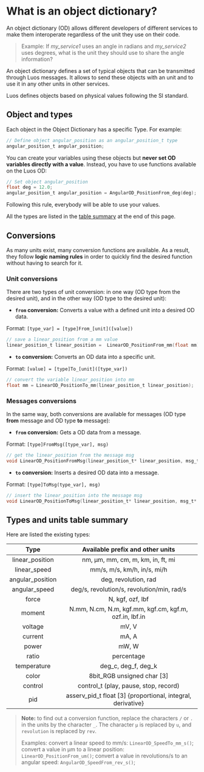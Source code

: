 # What is an object dictionary?

An object dictionary (OD) allows different developers of different services to make them interoperate regardless of the unit they use on their code.

> Example: If *my_service1* uses an angle in radians and *my_service2* uses degrees, what is the unit they should use to share the angle information?
 
An object dictionary defines a set of typical objects that can be transmitted through Luos messages. It allows to send these objects with an unit and to use it in any other units in other services.

Luos defines objects based on physical values following the SI standard.

## Object and types

Each object in the Object Dictionary has a specific Type. For example:
```c
// Define object angular_position as an angular_position_t type
angular_position_t angular_position; 
```

You can create your variables using these objects but **never set OD variables directly with a value**. Instead, you have to use functions available on the Luos OD:
```c
// Set object angular_position
float deg = 12.0;
angular_position_t angular_position = AngularOD_PositionFrom_deg(deg); 
```
Following this rule, everybody will be able to use your values.

All the types are listed in the [table summary](#types-and-units-table-summary) at the end of this page.

## Conversions

As many units exist, many conversion functions are available. As a result, they follow **logic naming rules** in order to quickly find the desired function without having to search for it.

### Unit conversions

There are two types of unit conversion: in one way (OD type from the desired unit), and in the other way (OD type to the desired unit):

 - **`from` conversion:** Converts a value with a defined unit into a desired OD data.

Format: `[type_var] = [type]From_[unit]([value])`

```c
// save a linear_position from a mm value
linear_position_t linear_position =  LinearOD_PositionFrom_mm(float mm);
```

 - **`to` conversion:** Converts an OD data into a specific unit.

Format: `[value] = [type]To_[unit]([type_var])`

```c
// convert the variable linear_position into mm
float mm = LinearOD_PositionTo_mm(linear_position_t linear_position);
```

### Messages conversions

In the same way, both conversions are available for messages (OD type **from** message and OD type **to** message):

 - **`from` conversion:** Gets a OD data from a message.

 Format: `[type]FromMsg([type_var], msg)`

```C
// get the linear_position from the message msg
void LinearOD_PositionFromMsg(linear_position_t* linear_position, msg_t* msg); 
```

 - **`to` conversion:** Inserts a desired OD data into a message.

 Format: `[type]ToMsg(type_var], msg)`

```c
// insert the linear_position into the message msg
void LinearOD_PositionToMsg(linear_position_t* linear_position, msg_t* msg);
```

## Types and units table summary

Here are listed the existing types:

| Type | Available prefix and other units |
| :---: | :---: |
| linear_position | nm, &mu;m, mm, cm, m, km, in, ft, mi |
| linear_speed | mm/s, m/s, km/h, in/s, mi/h |
| angular_position | deg, revolution, rad |
| angular_speed | deg/s, revolution/s, revolution/min, rad/s |
| force | N, kgf, ozf, lbf |
| moment | N.mm, N.cm, N.m, kgf.mm, kgf.cm, kgf.m, ozf.in, lbf.in |
| voltage | mV, V |
| current | mA, A |
| power | mW, W |
| ratio | percentage |
| temperature | deg_c, deg_f, deg_k |
| color | 8bit_RGB unsigned char \[3\] |
| control | control_t (play, pause, stop, record) |
| pid | asserv_pid_t float \[3\] {proportional, integral, derivative} |

> **Note:** to find out a conversion function, replace the characters `/` or `.` in the units by the character `_`. The character `µ` is replaced by `u`, and `revolution` is replaced by `rev`.
>
> Examples: convert a linear speed to mm/s: `LinearOD_SpeedTo_mm_s()`; convert a value in &mu;m to a linear position: `LinearOD_PositionFrom_um()`; convert a value in revolutions/s to an angular speed: `AngularOD_SpeedFrom_rev_s()`;
